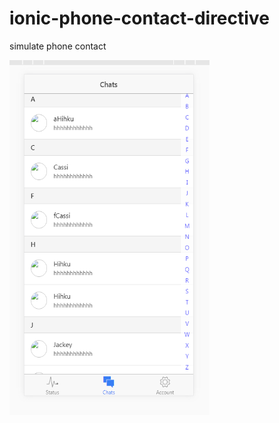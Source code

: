 # ionic-phone-contact-directive
simulate phone contact



<img src="https://raw.githubusercontent.com/Jackey-Sparrow/ionic-phone-contact-directive/master/screenshot.png" width="320" height="568"/>